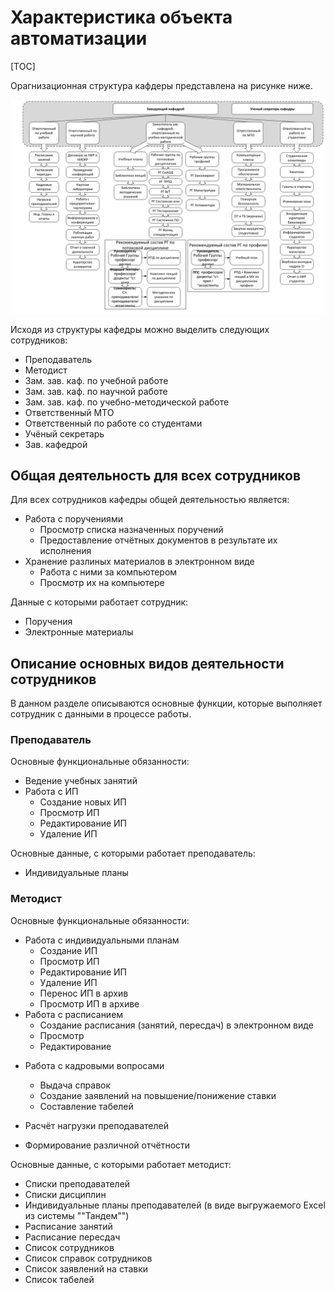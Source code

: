 # Характеристика объекта автоматизации

[TOC]



Орагнизационная структура кафдеры представлена на рисунке ниже.

![Структура кафедры](./media/Структура_кафедры.png)



Исходя из структуры кафедры можно выделить следующих сотрудников:

- Преподаватель
- Методист
- Зам. зав. каф. по учебной работе
- Зам. зав. каф. по научной работе
- Зам. зав. каф. по учебно-методической работе
- Ответственный МТО
- Ответственный по работе со студентами
- Учёный секретарь
- Зав. кафедрой



## Общая деятельность для всех сотрудников



Для всех сотрудников кафедры общей деятельностью является:

- Работа с поручениями
  - Просмотр списка назначенных поручений
  - Предоставление отчётных документов в результате их исполнения
- Хранение разлиных материалов в электронном виде
  - Работа с ними за компьютером
  - Просмотр их на компьютере



Данные с которыми работает сотрудник:

- Поручения
- Электронные материалы



## Описание основных видов деятельности сотрудников

В данном разделе описываются основные функции, которые выполняет сотрудник с данными в процессе работы.



### Преподаватель

Основные функциональные обязанности:

- Ведение учебных занятий
- Работа с ИП
  - Создание новых ИП
  - Просмотр ИП
  - Редактирование ИП
  - Удаление ИП



Основные данные, с которыми работает преподаватель:

- Индивидуальные планы



### Методист

Основные функциональные обязанности:

- Работа с индивидуальными планам
  - Создание ИП
  - Просмотр ИП
  - Редактирование ИП
  - Удаление ИП
  - Перенос ИП в архив
  - Просмотр ИП в архиве
- Работа с расписанием
  - Создание расписания (занятий, пересдач) в электронном виде
  - Просмотр
  - Редактирование

* Работа с кадровыми вопросами
  * Выдача справок
  * Создание заявлений на повышение/понижение ставки
  * Составление табелей

* Расчёт нагрузки преподавателей
* Формирование различной отчётности



Основные данные, с которыми работает методист:

- Списки преподавателей
- Списки дисциплин
- Индивидуальные планы преподавателей (в виде выгружаемого Excel из системы ""Тандем"")
- Расписание занятий
- Расписание пересдач
- Список сотрудников
- Список справок сотрудников
- Список заявлений на ставки
- Список табелей


